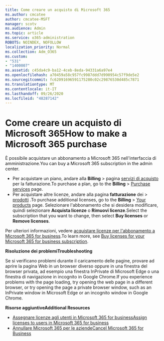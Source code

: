 ```yaml
---
title: Come creare un acquisto di Microsoft 365
ms.author: cmcatee
author: cmcatee-MSFT
manager: scotv
ms.audience: Admin
ms.topic: article
ms.service: o365-administration
ROBOTS: NOINDEX, NOFOLLOW
localization_priority: Normal
ms.collection: Adm_O365
ms.custom:
- "531"
- "1400007"
ms.assetid: c45da4c9-ba12-4ceb-8eda-94331a6a97e4
ms.openlocfilehash: a70459a58c957fc9987ddd7d990954c57f9de5e2
ms.sourcegitcommit: fc62091696591175280c02c29876530d485c7871
ms.translationtype: MT
ms.contentlocale: it-IT
ms.lasthandoff: 09/26/2020
ms.locfileid: "48287142"
---
```

# <a name="how-to-make-a-microsoft-365-purchase"></a><span data-ttu-id="e307d-102">Come creare un acquisto di Microsoft 365</span><span class="sxs-lookup"><span data-stu-id="e307d-102">How to make a Microsoft 365 purchase</span></span>

<span data-ttu-id="e307d-103">È possibile acquistare un abbonamento a Microsoft 365 nell'interfaccia di amministrazione.</span><span class="sxs-lookup"><span data-stu-id="e307d-103">You can buy a Microsoft 365 subscription in the admin center.</span></span>
  
- <span data-ttu-id="e307d-104">Per acquistare un piano, andare alla **Billing** \> pagina [servizi di acquisto](https://go.microsoft.com/fwlink/p/?linkid=868433) per la fatturazione.</span><span class="sxs-lookup"><span data-stu-id="e307d-104">To purchase a plan, go to the **Billing** \> [Purchase services](https://go.microsoft.com/fwlink/p/?linkid=868433) page.</span></span>
- <span data-ttu-id="e307d-105">Per acquistare altre licenze, andare alla pagina **fatturazione** dei \> [prodotti](https://go.microsoft.com/fwlink/p/?linkid=842054) .</span><span class="sxs-lookup"><span data-stu-id="e307d-105">To purchase additional licenses, go to the **Billing** \> [Your products](https://go.microsoft.com/fwlink/p/?linkid=842054) page.</span></span> <span data-ttu-id="e307d-106">Selezionare l'abbonamento che si desidera modificare, quindi selezionare **Acquista licenze** o **Rimuovi licenze**.</span><span class="sxs-lookup"><span data-stu-id="e307d-106">Select the subscription that you want to change, then select **Buy licenses** or **Remove licenses**.</span></span>
  
<span data-ttu-id="e307d-107">Per ulteriori informazioni, vedere [acquistare licenze per l'abbonamento a Microsoft 365 for business](https://docs.microsoft.com/microsoft-365/commerce/licenses/buy-licenses#buy-or-remove-licenses-for-your-business-subscription).</span><span class="sxs-lookup"><span data-stu-id="e307d-107">To learn more, see [Buy licenses for your Microsoft 365 for business subscription](https://docs.microsoft.com/microsoft-365/commerce/licenses/buy-licenses#buy-or-remove-licenses-for-your-business-subscription).</span></span>

<span data-ttu-id="e307d-108">**Risoluzione dei problemi**</span><span class="sxs-lookup"><span data-stu-id="e307d-108">**Troubleshooting**</span></span>

<span data-ttu-id="e307d-109">Se si verificano problemi durante il caricamento delle pagine, provare ad aprire la pagina Web in un browser diverso oppure in una finestra del browser privata, ad esempio una finestra InPrivate di Microsoft Edge o una finestra di navigazione in incognito in Google Chrome.</span><span class="sxs-lookup"><span data-stu-id="e307d-109">If you experience problems with the page loading, try opening the web page in a different browser, or try opening the page a private browser window, such as an InPrivate window in Microsoft Edge or an incognito window in Google Chrome.</span></span>

<span data-ttu-id="e307d-110">**Risorse aggiuntive**</span><span class="sxs-lookup"><span data-stu-id="e307d-110">**Additional Resources**</span></span>
  
- [<span data-ttu-id="e307d-111">Assegnare licenze agli utenti in Microsoft 365 for business</span><span class="sxs-lookup"><span data-stu-id="e307d-111">Assign licenses to users in Microsoft 365 for business</span></span>](https://docs.microsoft.com/microsoft-365/admin/add-users/add-users)
- [<span data-ttu-id="e307d-112">Annullare Microsoft 365 per le aziende</span><span class="sxs-lookup"><span data-stu-id="e307d-112">Cancel Microsoft 365 for Business</span></span>](https://docs.microsoft.com/microsoft-365/commerce/subscriptions/cancel-your-subscription)